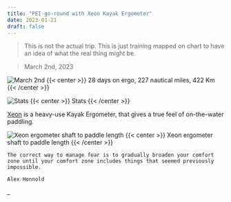 ```yaml
---
title: "PEI-go-round with Xeon Kayak Ergometer"
date: 2023-01-21
draft: false
---
```


> This is not the actual trip. This is just training mapped on chart to have an idea of what the real thing might be.

> March 2nd, 2023

![March 2nd](/img/mar2.JPG)
{{< center >}}
28 days on ergo, 227 nautical miles, 422 Km
{{< /center >}}

![Stats](/img/Stats.JPG)
{{< center >}}
Stats
{{< /center >}}

[Xeon](https://www.kayakpro.com/xeon/) is a heavy-use Kayak Ergometer, that gives a true feel of on-the-water paddling.

![Xeon ergometer shaft to paddle length](/img/equivalent-paddle-length.JPG)
{{< center >}}
Xeon ergometer shaft to paddle length
{{< /center >}}

```
The correct way to manage fear is to gradually broaden your comfort zone until your comfort zone includes things that seemed previously impossible.

Alex Honnold
```

\_
